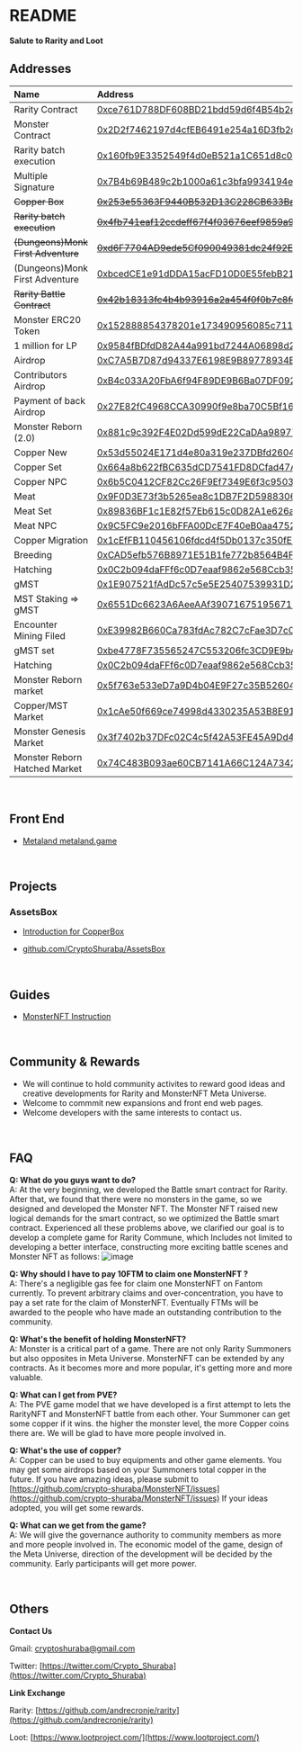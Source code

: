 # README


**Salute to Rarity and Loot**

## Addresses

| Name                   | Address                                                                                                              |
| :--------------------- | :------------------------------------------------------------------------------------------------------------------- |
| Rarity Contract        | [0xce761D788DF608BD21bdd59d6f4B54b2e27F25Bb](https://ftmscan.com/address/0xce761D788DF608BD21bdd59d6f4B54b2e27F25Bb) |
| Monster Contract       | [0x2D2f7462197d4cfEB6491e254a16D3fb2d2030EE](https://ftmscan.com/address/0x2D2f7462197d4cfEB6491e254a16D3fb2d2030EE) |
| Rarity batch execution| [0x160fb9E3352549f4d0eB521a1C651d8c0FBb1f07](https://ftmscan.com/address/0x160fb9E3352549f4d0eB521a1C651d8c0FBb1f07) |
| Multiple Signature | [0x7B4b69B489c2b1000a61c3bfa9934194eCE68159](https://ftmscan.com/address/0x7B4b69B489c2b1000a61c3bfa9934194eCE68159) |
| ~~Copper Box~~ | [~~0x253e55363F9440B532D13C228CB633Bac94F3b7C~~](https://ftmscan.com/address/0x253e55363F9440B532D13C228CB633Bac94F3b7C) |
| ~~Rarity batch execution~~ | [~~0x4fb741eaf12ccdeff67f4f03676eef9859a9faa8~~](https://ftmscan.com/address/0x4fb741eaf12ccdeff67f4f03676eef9859a9faa8) |
| ~~(Dungeons)Monk First Adventure~~ | [~~0xd6F7704AD9ede5Cf090049381dc24f92Ee0ED7e9~~](https://ftmscan.com/address/0xd6F7704AD9ede5Cf090049381dc24f92Ee0ED7e9) |
| (Dungeons)Monk First Adventure | [0xbcedCE1e91dDDA15acFD10D0E55febB21FC6Aa38](https://ftmscan.com/address/0xbcedCE1e91dDDA15acFD10D0E55febB21FC6Aa38) |
| ~~Rarity Battle Contract~~ | [~~0x42b18313fc4b4b93916a2a454f0f0b7c8fde27c7~~](https://ftmscan.com/address/0x42b18313fc4b4b93916a2a454f0f0b7c8fde27c7) |
| Monster ERC20 Token | [0x152888854378201e173490956085c711f1DeD565](https://ftmscan.com/address/0x152888854378201e173490956085c711f1DeD565) |
| 1 million for LP | [0x9584fBDfdD82A44a991bd7244A06898d2F79eAd2](https://ftmscan.com/address/0x9584fBDfdD82A44a991bd7244A06898d2F79eAd2) |
| Airdrop | [0xC7A5B7D87d94337E6198E9B89778934BB4ABE410](https://ftmscan.com/address/0xC7A5B7D87d94337E6198E9B89778934BB4ABE410) |
| Contributors Airdrop | [0xB4c033A20FbA6f94F89DE9B6Ba07DF092E4f5DB9](https://ftmscan.com/address/0xB4c033A20FbA6f94F89DE9B6Ba07DF092E4f5DB9) |
| Payment of back Airdrop | [0x27E82fC4968CCA30990f9e8ba70C5Bf16DB22b90](https://ftmscan.com/address/0x27E82fC4968CCA30990f9e8ba70C5Bf16DB22b90) |
| Monster Reborn (2.0) | [0x881c9c392F4E02Dd599dE22CaDAa98977c4CFB90](https://ftmscan.com/address/0x881c9c392F4E02Dd599dE22CaDAa98977c4CFB90) |
| Copper New | [0x53d55024E171d4e80a319e237DBfd26041B86873](https://ftmscan.com/address/0x53d55024E171d4e80a319e237DBfd26041B86873) |
| Copper Set | [0x664a8b622fBC635dCD7541FD8DCfad47A4239C9D](https://ftmscan.com/address/0x664a8b622fBC635dCD7541FD8DCfad47A4239C9D) |
| Copper NPC | [0x6b5C0412CF82Cc26F9Ef7349E6f3c950314a80ad](https://ftmscan.com/address/0x6b5C0412CF82Cc26F9Ef7349E6f3c950314a80ad) |
| Meat | [0x9F0D3E73f3b5265ea8c1DB7F2D59883062d463ad](https://ftmscan.com/address/0x9F0D3E73f3b5265ea8c1DB7F2D59883062d463ad) |
| Meat Set | [0x89836BF1c1E82f57Eb615c0D82A1e626aEd50EF8](https://ftmscan.com/address/0x89836BF1c1E82f57Eb615c0D82A1e626aEd50EF8) |
| Meat NPC | [0x9C5FC9e2016bFFA00DcE7F40eB0aa475238A39Ce](https://ftmscan.com/address/0x9C5FC9e2016bFFA00DcE7F40eB0aa475238A39Ce) |
| Copper Migration | [0x1cEfFB110456106fdcd4f5Db0137c350fEbF8A81](https://ftmscan.com/address/0x1cEfFB110456106fdcd4f5Db0137c350fEbF8A81) |
| Breeding | [0xCAD5efb576B8971E51B1fe772b8564B4FB93a55a](https://ftmscan.com/address/0xCAD5efb576B8971E51B1fe772b8564B4FB93a55a) |
| Hatching | [0x0C2b094daFFf6c0D7eaaf9862e568Ccb35049C23](https://ftmscan.com/address/0x0C2b094daFFf6c0D7eaaf9862e568Ccb35049C23) |
| gMST | [0x1E907521fAdDc57c5e5E25407539931D28589D06](https://ftmscan.com/address/0x1E907521fAdDc57c5e5E25407539931D28589D06) |
| MST Staking => gMST | [0x6551Dc6623A6AeeAAf3907167519567121769Fb9](https://ftmscan.com/address/0x6551Dc6623A6AeeAAf3907167519567121769Fb9) |
| Encounter Mining Filed | [0xE39982B660Ca783fdAc782C7cFae3D7c00477490](https://ftmscan.com/address/0xE39982B660Ca783fdAc782C7cFae3D7c00477490) |
| gMST set | [0xbe4778F735565247C553206fc3CD9E9bA3FDba81](https://ftmscan.com/address/0xbe4778F735565247C553206fc3CD9E9bA3FDba81) |
| Hatching | [0x0C2b094daFFf6c0D7eaaf9862e568Ccb35049C23](https://ftmscan.com/address/0x0C2b094daFFf6c0D7eaaf9862e568Ccb35049C23) |
| Monster Reborn market | [0x5f763e533eD7a9D4b04E9F27c35B5260475A3a48](https://ftmscan.com/address/0x5f763e533eD7a9D4b04E9F27c35B5260475A3a48) |
| Copper/MST Market | [0x1cAe50f669ce74998d4330235A53B8E916172459](https://ftmscan.com/address/0x1cAe50f669ce74998d4330235A53B8E916172459) |
| Monster Genesis Market | [0x3f7402b37DFc02C4c5f42A53FE45A9Dd48C7b2b0](https://ftmscan.com/address/0x3f7402b37DFc02C4c5f42A53FE45A9Dd48C7b2b0) |
| Monster Reborn Hatched Market | [0x74C483B093ae60CB7141A66C124A734219004117](https://ftmscan.com/address/0x74C483B093ae60CB7141A66C124A734219004117) |


<br />

## Front End

- [Metaland metaland.game](https://metaland.game/)

<br />

## Projects

### AssetsBox

- [Introduction for CopperBox](https://medium.com/@cryptoshuraba/introduction-for-copper-box-1add78d8b0bc)

- [github.com/CryptoShuraba/AssetsBox](https://github.com/CryptoShuraba/AssetsBox)

<br />

## Guides

- [MonsterNFT Instruction](https://medium.com/@cryptoshuraba/monsternft-instruction-7c238fed7042)

<br />

## Community & Rewards

- We will continue to hold community activites to reward good ideas and creative developments for Rarity and MonsterNFT Meta Universe.
- Welcome to commmit new expansions and front end web pages.
- Welcome developers with the same interests to contact us.

<br />

## FAQ

**Q: What do you guys want to do?**  
A: At the very beginning, we developed the Battle smart contract for Rarity. After that, we found that there were no monsters in the game, so we designed and developed the Monster NFT. The Monster NFT raised new logical demands for the smart contract, so we optimized the Battle smart contract. Experienced all these problems above, we clarified our goal is to develop a complete game for Rarity Commune, which Includes not limited to developing a better interface, constructing more exciting battle scenes and Monster NFT as follows:
![image](https://user-images.githubusercontent.com/90686742/134322059-9be061db-c6ec-4921-8145-5407012265a8.png)

**Q: Why should I have to pay 10FTM to claim one MonsterNFT ?**  
A: There's a negligible gas fee for claim one MonsterNFT on Fantom currently. To prevent arbitrary claims and over-concentration, you have to pay a set rate for the claim of MonsterNFT. Eventually FTMs will be awarded to the people who have made an outstanding contribution to the community.

**Q: What's the benefit of holding MonsterNFT?**  
A: Monster is a critical part of a game. There are not only Rarity Summoners but also opposites in Meta Universe. MonsterNFT can be extended by any contracts. As it becomes more and more popular, it's getting more and more valuable.

**Q: What can I get from PVE?**  
A: The PVE game model that we have developed is a first attempt to lets the RarityNFT and MonsterNFT  battle from each other. Your Summoner can get some copper if it wins. the higher the monster level, the more Copper coins there are. We will be glad to have more people involved in.

**Q: What's the use of copper?**  
A: Copper can be used to buy equipments and other game elements. You may get some airdrops based on your Summoners total copper in the future. If you have amazing ideas, please submit to [https://github.com/crypto-shuraba/MonsterNFT/issues](https://github.com/crypto-shuraba/MonsterNFT/issues) 
If your ideas adopted, you will get some rewards.

**Q: What can we get from the game?**  
A: We will give the governance authority to community members as more and more people involved in. The economic model of the game,  design of the Meta Universe, direction of the development will be decided by the community. Early participants will get more power.

<br />

## Others 

**Contact Us**

Gmail: [cryptoshuraba@gmail.com](mailto:cryptoshuraba@gmail.com)

Twitter: [https://twitter.com/Crypto_Shuraba](https://twitter.com/Crypto_Shuraba)

**Link Exchange**

Rarity: [https://github.com/andrecronje/rarity](https://github.com/andrecronje/rarity)

Loot: [https://www.lootproject.com/](https://www.lootproject.com/)
